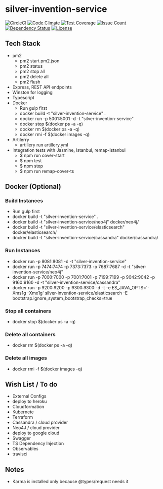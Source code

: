 # silver-invention-service
[![CircleCI](https://circleci.com/gh/daveayan/silver-invention-service.svg?style=svg)](https://circleci.com/gh/daveayan/silver-invention-service)
[![Code Climate](https://codeclimate.com/github/daveayan/silver-invention-service/badges/gpa.svg)](https://codeclimate.com/github/daveayan/silver-invention-service)
[![Test Coverage](https://codeclimate.com/github/daveayan/silver-invention-service/badges/coverage.svg)](https://codeclimate.com/github/daveayan/silver-invention-service/coverage)
[![Issue Count](https://codeclimate.com/github/daveayan/silver-invention-service/badges/issue_count.svg)](https://codeclimate.com/github/daveayan/silver-invention-service)
[![Dependency Status](https://gemnasium.com/badges/github.com/daveayan/silver-invention-service.svg)](https://gemnasium.com/github.com/daveayan/silver-invention-service)
[![License](http://img.shields.io/:license-mit-blue.svg)](http://doge.mit-license.org)

## Tech Stack
- pm2
  - pm2 start pm2.json
  - pm2 status
  - pm2 stop all
  - pm2 delete all
  - pm2 flush
- Express, REST API endpoints
- Winston for logging
- Typescript
- Docker
  - Run gulp first
  - docker build -t "silver-invention-service" .
  - docker run -p 5001:5001 -d -t "silver-invention-service"
  - docker stop $(docker ps -a -q)
  - docker rm $(docker ps -a -q)
  - docker rmi -f $(docker images -q)
- Artilerry
  - artillery run artillery.yml
- Integration tests with Jasmine, Istanbul, remap-istanbul
  - $ npm run cover-start
  - $ npm test
  - $ npm stop
  - $ npm run remap-cover-ts

## Docker (Optional)
### Build Instances
- Run gulp first
- docker build -t "silver-invention-service" .
- docker build -t "silver-invention-service/neo4j" docker/neo4j/
- docker build -t "silver-invention-service/elasticsearch" docker/elasticsearch/
- docker build -t "silver-invention-service/cassandra" docker/cassandra/

### Run Instances
- docker run -p 8081:8081 -d -t "silver-invention-service" 
- docker run -p 7474:7474 -p 7373:7373 -p 7687:7687 -d -t "silver-invention-service/neo4j"
- docker run -p 7000:7000 -p 7001:7001 -p 7199:7199 -p 9042:9042 -p 9160:9160 -d -t "silver-invention-service/cassandra"
- docker run -p 9200:9200 -p 9300:9300 -d -t -e ES_JAVA_OPTS='-Xms1g -Xmx1g' silver-invention-service/elasticsearch -E bootstrap.ignore_system_bootstrap_checks=true

### Stop all containers
- docker stop $(docker ps -a -q)

### Delete all containers
- docker rm $(docker ps -a -q)

### Delete all images
- docker rmi -f $(docker images -q)  

## Wish List / To do

- External Configs
- deploy to heroku
- Cloudformation
- Kubernete
- Terraform
- Cassandra / cloud provider
- Neo4J / cloud provider
- deploy to google cloud
- Swagger
- TS Dependency Injection
- Observables
- travisci

## Notes
- Karma is installed only because @types/request needs it
